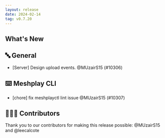 ```yaml
---
layout: release
date: 2024-02-14
tag: v0.7.20
---
```


## What's New
## 🔤 General
- [Server] Design upload events. @MUzairS15 (#10306)

## ⌨️ Meshplay CLI

- [chore] fix meshplayctl lint issue @MUzairS15 (#10307)

## 👨🏽‍💻 Contributors

Thank you to our contributors for making this release possible:
@MUzairS15 and @leecalcote
